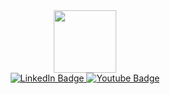 <div id="header" align="center">
  <img src="https://media2.giphy.com/media/v1.Y2lkPTc5MGI3NjExeDd6YmZxc2Jqc21jdjZjMThidHMzM2NzZnYzbmtuNmE2dmx0czR1OSZlcD12MV9pbnRlcm5hbF9naWZfYnlfaWQmY3Q9cw/Zebztgv7jmkoLe1DoY/giphy.webp" width="100"/>
</div>

<div id="badges" align="center">
  <a href="your-linkedin-URL">
    <img src="https://img.shields.io/badge/LinkedIn-blue?style=for-the-badge&logo=linkedin&logoColor=white" alt="LinkedIn Badge"/>
  </a>
  <a href="your-youtube-URL">
    <img src="https://img.shields.io/badge/YouTube-red?style=for-the-badge&logo=youtube&logoColor=white" alt="Youtube Badge"/>
  </a>
</div>
